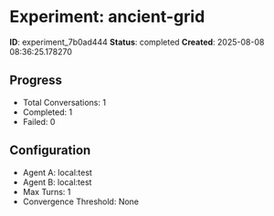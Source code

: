 # Experiment: ancient-grid

**ID**: experiment_7b0ad444
**Status**: completed
**Created**: 2025-08-08 08:36:25.178270

## Progress

- Total Conversations: 1
- Completed: 1
- Failed: 0

## Configuration

- Agent A: local:test
- Agent B: local:test
- Max Turns: 1
- Convergence Threshold: None

